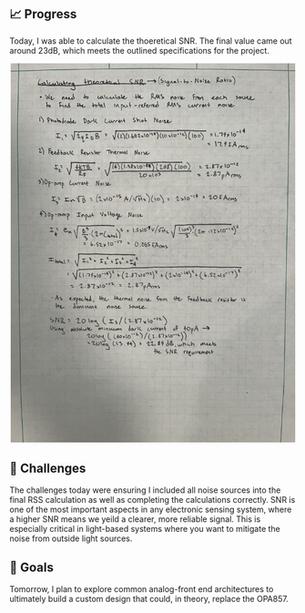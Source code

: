 ## 📈 Progress

Today, I was able to calculate the thoeretical SNR. The final value came out around 23dB, which meets the outlined specifications for the project.

<p align="center">
 <img src="./Images/Day11.jpg" alt="Day11" width="500"/>
</p>

## 🧩 Challenges

The challenges today were ensuring I included all noise sources into the final RSS calculation as well as completing the calculations correctly. SNR is one of the most important aspects in any electronic sensing system, where a higher SNR means we yeild a clearer, more reliable signal. This is especially critical in light-based systems where you want to mitigate the noise from outside light sources.

## 🥅 Goals

Tomorrow, I plan to explore common analog-front end architectures to ultimately build a custom design that could, in theory, replace the OPA857.
